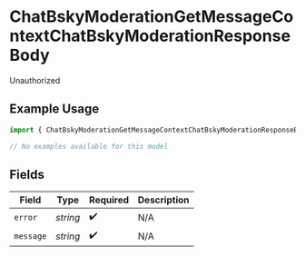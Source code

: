 # ChatBskyModerationGetMessageContextChatBskyModerationResponseBody

Unauthorized

## Example Usage

```typescript
import { ChatBskyModerationGetMessageContextChatBskyModerationResponseBody } from "bluesky/models/errors";

// No examples available for this model
```

## Fields

| Field              | Type               | Required           | Description        |
| ------------------ | ------------------ | ------------------ | ------------------ |
| `error`            | *string*           | :heavy_check_mark: | N/A                |
| `message`          | *string*           | :heavy_check_mark: | N/A                |